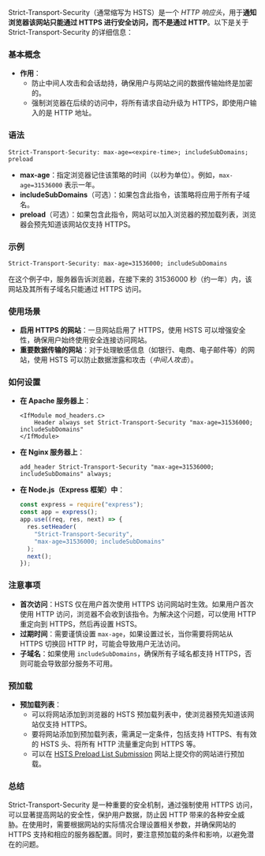 Strict-Transport-Security（通常缩写为 HSTS）是一个 *HTTP 响应头*，用于**通知浏览器该网站只能通过 HTTPS 进行安全访问，而不是通过 HTTP**。以下是关于 Strict-Transport-Security 的详细信息：

### 基本概念

- **作用**：
  - 防止中间人攻击和会话劫持，确保用户与网站之间的数据传输始终是加密的。
  - 强制浏览器在后续的访问中，将所有请求自动升级为 HTTPS，即使用户输入的是 HTTP 地址。

### 语法

```
Strict-Transport-Security: max-age=<expire-time>; includeSubDomains; preload
```

- **max-age**：指定浏览器记住该策略的时间（以秒为单位）。例如，`max-age=31536000` 表示一年。
- **includeSubDomains**（可选）：如果包含此指令，该策略将应用于所有子域名。
- **preload**（可选）：如果包含此指令，网站可以加入浏览器的预加载列表，浏览器会预先知道该网站仅支持 HTTPS。

### 示例

```
Strict-Transport-Security: max-age=31536000; includeSubDomains
```

在这个例子中，服务器告诉浏览器，在接下来的 31536000 秒（约一年）内，该网站及其所有子域名只能通过 HTTPS 访问。

### 使用场景

- **启用 HTTPS 的网站**：一旦网站启用了 HTTPS，使用 HSTS 可以增强安全性，确保用户始终使用安全连接访问网站。
- **重要数据传输的网站**：对于处理敏感信息（如银行、电商、电子邮件等）的网站，使用 HSTS 可以防止数据泄露和攻击（*中间人攻击*）。

### 如何设置

- **在 Apache 服务器上**：
  ```
  <IfModule mod_headers.c>
      Header always set Strict-Transport-Security "max-age=31536000; includeSubDomains"
  </IfModule>
  ```
- **在 Nginx 服务器上**：
  ```
  add_header Strict-Transport-Security "max-age=31536000; includeSubDomains" always;
  ```
- **在 Node.js（Express 框架）中**：
  ```javascript
  const express = require("express");
  const app = express();
  app.use((req, res, next) => {
    res.setHeader(
      "Strict-Transport-Security",
      "max-age=31536000; includeSubDomains"
    );
    next();
  });
  ```

### 注意事项

- **首次访问**：HSTS 仅在用户首次使用 HTTPS 访问网站时生效。如果用户首次使用 HTTP 访问，浏览器不会收到该指令。为解决这个问题，可以使用 HTTP 重定向到 HTTPS，然后再设置 HSTS。
- **过期时间**：需要谨慎设置 `max-age`，如果设置过长，当你需要将网站从 HTTPS 切换回 HTTP 时，可能会导致用户无法访问。
- **子域名**：如果使用 `includeSubDomains`，确保所有子域名都支持 HTTPS，否则可能会导致部分服务不可用。

### 预加载

- **预加载列表**：
  - 可以将网站添加到浏览器的 HSTS 预加载列表中，使浏览器预先知道该网站仅支持 HTTPS。
  - 要将网站添加到预加载列表，需满足一定条件，包括支持 HTTPS、有有效的 HSTS 头、将所有 HTTP 流量重定向到 HTTPS 等。
  - 可以在 [HSTS Preload List Submission](https://hstspreload.org/) 网站上提交你的网站进行预加载。

### 总结

Strict-Transport-Security 是一种重要的安全机制，通过强制使用 HTTPS 访问，可以显著提高网站的安全性，保护用户数据，防止因 HTTP 带来的各种安全威胁。在使用时，需要根据网站的实际情况合理设置相关参数，并确保网站的 HTTPS 支持和相应的服务器配置。同时，要注意预加载的条件和影响，以避免潜在的问题。
